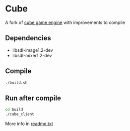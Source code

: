 # Cube

A fork of [cube game engine](http://cubeengine.com/cube.php) with improvements to compile

## Dependencies

- libsdl-image1.2-dev
- libsdl-mixer1.2-dev


## Compile

```bash
./build.sh
```

## Run after compile

```bash
cd build
./cube_client
```

More info in [readme.txt](readme.txt)
